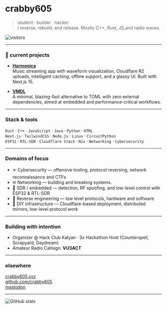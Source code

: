 # crabby605

> student · builder · hacker  
> I reverse, rebuild, and release. Mostly C++, Rust, JS,and radio waves.

![visitors](https://komarev.com/ghpvc/?username=crabby605&style=flat&color=green)

---

### 🚧 current projects

-  **[Harmonica](https://github.com/crabby605/harmonica)**  
  Music streaming app with waveform visualization, Cloudflare R2 uploads, intelligent caching, offline support, and a glassy UI. Built with Next.js 15.

-  **[VMDL](https://github.com/crabby605/vmdl)**  
  A minimal, blazing-fast alternative to TOML with zero external dependencies, aimed at embedded and performance-critical workflows.

---

### Stack & tools

`Rust` · `C++` · `JavaScript` · `Java` · `Python` · `HTML`  
`Next.js` · `TailwindCSS` · `Node.js` · `Linux` · `CircuitPython`  
`ESP32` · `RTL-SDR` · `Cloudflare Stack` · `Nix` · `Networking` · `Cybersecurity`

---

### Domains of focus

- ✳️ Cybersecurity — offensive tooling, protocol reversing, network reconnaissance and CTFs 
- 🌐 Networking — building and breaking systems.  
- 📡 SDR / embedded — detection, RF spoofing, and low-level control with ESP32 & RTL-SDR  
- 🧩 Reverse engineering — low level protocols, hardware and software.
- 🧱 DIY infrastructure — Cloudflare-based deployment, distributed mirrors, low-level protocol work

---

### Building with intention
 
- Organizer @ Hack Club Kalyan · 3x Hackathon Host (Counterspell, Scrapyard, Daydream)  
- Amateur Radio Callsign: **VU3ACT**  

---

### elsewhere

[crabby605.xyz](https://crabby.codes)  
[github.com/crabby605](https://github.com/crabby605)  
[mastodon](https://mastodon.social/@crabby605)

---

![GitHub stats](https://github-readme-stats.vercel.app/api?username=crabby605&show_icons=true&theme=radical)